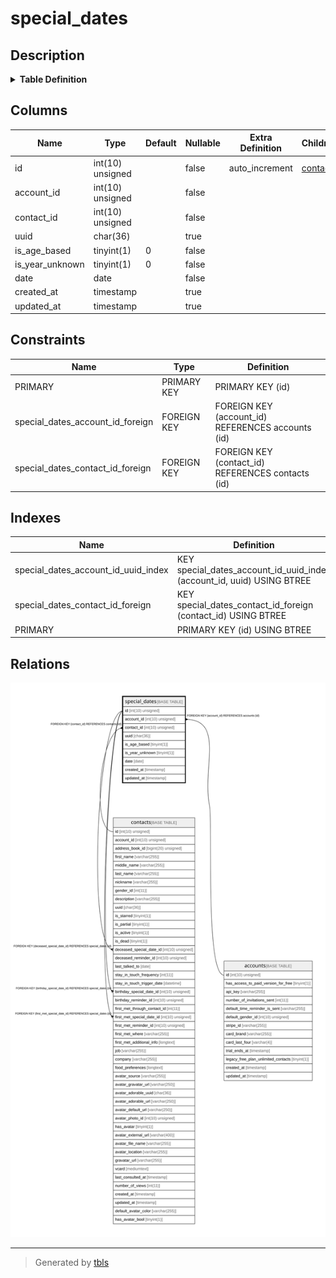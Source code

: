 # special_dates

## Description

<details>
<summary><strong>Table Definition</strong></summary>

```sql
CREATE TABLE `special_dates` (
  `id` int(10) unsigned NOT NULL AUTO_INCREMENT,
  `account_id` int(10) unsigned NOT NULL,
  `contact_id` int(10) unsigned NOT NULL,
  `uuid` char(36) COLLATE utf8mb4_unicode_ci DEFAULT NULL,
  `is_age_based` tinyint(1) NOT NULL DEFAULT '0',
  `is_year_unknown` tinyint(1) NOT NULL DEFAULT '0',
  `date` date NOT NULL,
  `created_at` timestamp NULL DEFAULT NULL,
  `updated_at` timestamp NULL DEFAULT NULL,
  PRIMARY KEY (`id`),
  KEY `special_dates_account_id_uuid_index` (`account_id`,`uuid`),
  KEY `special_dates_contact_id_foreign` (`contact_id`),
  CONSTRAINT `special_dates_account_id_foreign` FOREIGN KEY (`account_id`) REFERENCES `accounts` (`id`) ON DELETE CASCADE,
  CONSTRAINT `special_dates_contact_id_foreign` FOREIGN KEY (`contact_id`) REFERENCES `contacts` (`id`) ON DELETE CASCADE
) ENGINE=InnoDB DEFAULT CHARSET=utf8mb4 COLLATE=utf8mb4_unicode_ci
```

</details>

## Columns

| Name | Type | Default | Nullable | Extra Definition | Children | Parents | Comment |
| ---- | ---- | ------- | -------- | --------------- | -------- | ------- | ------- |
| id | int(10) unsigned |  | false | auto_increment | [contacts](contacts.md) |  |  |
| account_id | int(10) unsigned |  | false |  |  | [accounts](accounts.md) |  |
| contact_id | int(10) unsigned |  | false |  |  | [contacts](contacts.md) |  |
| uuid | char(36) |  | true |  |  |  |  |
| is_age_based | tinyint(1) | 0 | false |  |  |  |  |
| is_year_unknown | tinyint(1) | 0 | false |  |  |  |  |
| date | date |  | false |  |  |  |  |
| created_at | timestamp |  | true |  |  |  |  |
| updated_at | timestamp |  | true |  |  |  |  |

## Constraints

| Name | Type | Definition |
| ---- | ---- | ---------- |
| PRIMARY | PRIMARY KEY | PRIMARY KEY (id) |
| special_dates_account_id_foreign | FOREIGN KEY | FOREIGN KEY (account_id) REFERENCES accounts (id) |
| special_dates_contact_id_foreign | FOREIGN KEY | FOREIGN KEY (contact_id) REFERENCES contacts (id) |

## Indexes

| Name | Definition |
| ---- | ---------- |
| special_dates_account_id_uuid_index | KEY special_dates_account_id_uuid_index (account_id, uuid) USING BTREE |
| special_dates_contact_id_foreign | KEY special_dates_contact_id_foreign (contact_id) USING BTREE |
| PRIMARY | PRIMARY KEY (id) USING BTREE |

## Relations

![er](special_dates.svg)

---

> Generated by [tbls](https://github.com/k1LoW/tbls)
